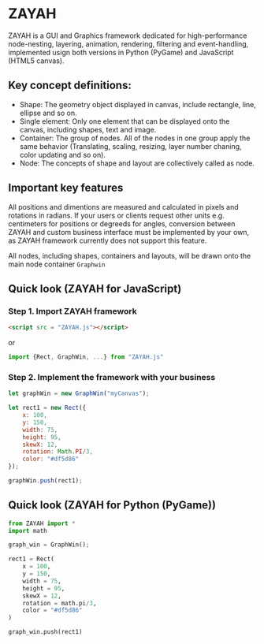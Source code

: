 # ZAYAH
ZAYAH is a GUI and Graphics framework dedicated for high-performance node-nesting, layering, animation, rendering, filtering and event-handling, implemented usign both versions in Python (PyGame) and JavaScript (HTML5 canvas).

## Key concept definitions:
* Shape: The geometry object displayed in canvas, include rectangle, line, ellipse and so on.
* Single element: Only one element that can be displayed onto the canvas, including shapes, text and image.
* Container: The group of nodes. All of the nodes in one group apply the same behavior (Translating, scaling, resizing, layer number chaning, color updating and so on).
* Node: The concepts of shape and layout are collectively called as node.

## Important key features
All positions and dimentions are measured and calculated in pixels and rotations in radians. If your users or clients request other units e.g. centimeters for positions or degreeds for angles, conversion between ZAYAH and custom business interface must be implemented by your own, as ZAYAH framework currently does not support this feature.

All nodes, including shapes, containers and layouts, will be drawn onto the main node container `Graphwin`

## Quick look (ZAYAH for JavaScript)

### Step 1. Import ZAYAH framework
```html
<script src = "ZAYAH.js"></script>
```
or
```js
import {Rect, GraphWin, ...} from "ZAYAH.js"
```

### Step 2. Implement the framework with your business
```js
let graphWin = new GraphWin("myCanvas");

let rect1 = new Rect({
    x: 100,
    y: 150,
    width: 75,
    height: 95,
    skewX: 12,
    rotation: Math.PI/3,
    color: "#df5d86"
});

graphWin.push(rect1);
```

## Quick look (ZAYAH for Python (PyGame))
```python
from ZAYAH import *
import math

graph_win = GraphWin();

rect1 = Rect(
    x = 100,
    y = 150,
    width = 75,
    height = 95,
    skewX = 12,
    rotation = math.pi/3,
    color = "#df5d86"
)

graph_win.push(rect1)

```
